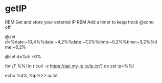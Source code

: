 # getIP
REM Get and store your external IP
REM Add a timer to keep track
@echo off

@set d=%date:~10,4%%date:~4,2%%date:~7,2%%time:~0,2%%time:~3,2%%time:~6,2%

@set d=%d: =0%

for /F %%I in ('curl -s https://api.my-ip.io/ip.txt') do set ip=%%I

echo %d%,%ip%>> ip.txt
